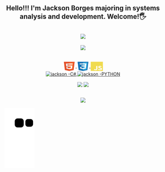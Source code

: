 
<div align="center">
<h2> Hello!!! I'm Jackson Borges majoring in systems analysis and development. Welcome!🖐️</h2>
</div>
</br>
<div align="center">
  <div align="center">
  <a href="https://github.com/jacksonborges">
    <img height="180em" src="https://github-readme-stats.vercel.app/api?username=jacksonborges&show_icons=true&theme=dark&include_all_commits=true&count_private=true"/>
    </div>
</br>
  <div align="center">
    <img height="180em" src="https://github-readme-stats.vercel.app/api/top-langs/?username=jacksonborges&layout=compact&langs_count=7&theme=dark"/>
</div>
</div>
</br>
 <div align="center">
<div style="display: inline_block"><br>
  <img align="center" alt="jackson -HTML" height="30" width="40" src="https://raw.githubusercontent.com/devicons/devicon/master/icons/html5/html5-original.svg">
  <img align="center" alt="jackson -CSS" height="30" width="40" src="https://raw.githubusercontent.com/devicons/devicon/master/icons/css3/css3-original.svg">
  <img align="center" alt="jackson -Js" height="30" width="40" src="https://raw.githubusercontent.com/devicons/devicon/master/icons/javascript/javascript-plain.svg">  
  </br>
  <img align="center" alt="jackson -C#" height="30" width="40"src="https://cdn.jsdelivr.net/gh/devicons/devicon/icons/csharp/csharp-original.svg"> 
  <img align="center" alt="jackson -PYTHON" height="30" width="40" src="https://cdn.jsdelivr.net/gh/devicons/devicon/icons/python/python-original.svg">  
 
 </div>
 </div>
</br>

 <div align="center">
    <a href = "mailto:jacksonb.santos@hotmail.com"><img src="https://img.shields.io/badge/-outlook-%23333?style=for-the-badge&logo=outlook&logoColor=white" target="_blank"></a>
  <a href="https://www.linkedin.com/in/jackson-borges-416202153" target="_blank"><img src="https://img.shields.io/badge/-LinkedIn-%230077B5?style=for-the-badge&logo=linkedin&logoColor=white" target="_blank"></a> 
</div>
</br>
<p align="center">   <img alingn="center" src="https://profile-counter.glitch.me/jacksonborges/count.svg" /></p>

![snake gif](https://github.com/jacksonborges/jacksonborges/blob/output/github-contribution-grid-snake.svg)

